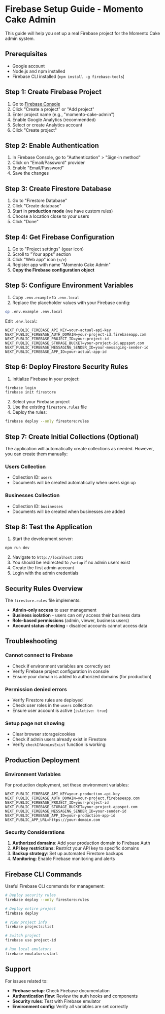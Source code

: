 # Firebase Setup Guide - Momento Cake Admin

This guide will help you set up a real Firebase project for the Momento Cake admin system.

## Prerequisites

- Google account
- Node.js and npm installed
- Firebase CLI installed (`npm install -g firebase-tools`)

## Step 1: Create Firebase Project

1. Go to [Firebase Console](https://console.firebase.google.com/)
2. Click "Create a project" or "Add project"
3. Enter project name (e.g., "momento-cake-admin")
4. Enable Google Analytics (recommended)
5. Select or create Analytics account
6. Click "Create project"

## Step 2: Enable Authentication

1. In Firebase Console, go to "Authentication" > "Sign-in method"
2. Click on "Email/Password" provider
3. Enable "Email/Password" 
4. Save the changes

## Step 3: Create Firestore Database

1. Go to "Firestore Database"
2. Click "Create database"
3. Start in **production mode** (we have custom rules)
4. Choose a location close to your users
5. Click "Done"

## Step 4: Get Firebase Configuration

1. Go to "Project settings" (gear icon)
2. Scroll to "Your apps" section
3. Click "Web app" icon (`</>`)
4. Register app with name "Momento Cake Admin"
5. **Copy the Firebase configuration object**

## Step 5: Configure Environment Variables

1. Copy `.env.example` to `.env.local`
2. Replace the placeholder values with your Firebase config:

```bash
cp .env.example .env.local
```

Edit `.env.local`:
```env
NEXT_PUBLIC_FIREBASE_API_KEY=your-actual-api-key
NEXT_PUBLIC_FIREBASE_AUTH_DOMAIN=your-project-id.firebaseapp.com
NEXT_PUBLIC_FIREBASE_PROJECT_ID=your-project-id
NEXT_PUBLIC_FIREBASE_STORAGE_BUCKET=your-project-id.appspot.com
NEXT_PUBLIC_FIREBASE_MESSAGING_SENDER_ID=your-messaging-sender-id
NEXT_PUBLIC_FIREBASE_APP_ID=your-actual-app-id
```

## Step 6: Deploy Firestore Security Rules

1. Initialize Firebase in your project:
```bash
firebase login
firebase init firestore
```

2. Select your Firebase project
3. Use the existing `firestore.rules` file
4. Deploy the rules:
```bash
firebase deploy --only firestore:rules
```

## Step 7: Create Initial Collections (Optional)

The application will automatically create collections as needed. However, you can create them manually:

### Users Collection
- Collection ID: `users`
- Documents will be created automatically when users sign up

### Businesses Collection  
- Collection ID: `businesses`
- Documents will be created when businesses are added

## Step 8: Test the Application

1. Start the development server:
```bash
npm run dev
```

2. Navigate to `http://localhost:3001`
3. You should be redirected to `/setup` if no admin users exist
4. Create the first admin account
5. Login with the admin credentials

## Security Rules Overview

The `firestore.rules` file implements:

- **Admin-only access** to user management
- **Business isolation** - users can only access their business data
- **Role-based permissions** (admin, viewer, business users)
- **Account status checking** - disabled accounts cannot access data

## Troubleshooting

### Cannot connect to Firebase
- Check if environment variables are correctly set
- Verify Firebase project configuration in console
- Ensure your domain is added to authorized domains (for production)

### Permission denied errors
- Verify Firestore rules are deployed
- Check user roles in the `users` collection
- Ensure user account is active (`isActive: true`)

### Setup page not showing
- Clear browser storage/cookies
- Check if admin users already exist in Firestore
- Verify `checkIfAdminsExist` function is working

## Production Deployment

### Environment Variables
For production deployment, set these environment variables:

```env
NEXT_PUBLIC_FIREBASE_API_KEY=your-production-api-key
NEXT_PUBLIC_FIREBASE_AUTH_DOMAIN=your-project.firebaseapp.com
NEXT_PUBLIC_FIREBASE_PROJECT_ID=your-project-id
NEXT_PUBLIC_FIREBASE_STORAGE_BUCKET=your-project.appspot.com
NEXT_PUBLIC_FIREBASE_MESSAGING_SENDER_ID=your-sender-id
NEXT_PUBLIC_FIREBASE_APP_ID=your-production-app-id
NEXT_PUBLIC_APP_URL=https://your-domain.com
```

### Security Considerations

1. **Authorized domains**: Add your production domain to Firebase Auth
2. **API key restrictions**: Restrict your API key to specific domains
3. **Backup strategy**: Set up automated Firestore backups
4. **Monitoring**: Enable Firebase monitoring and alerts

## Firebase CLI Commands

Useful Firebase CLI commands for management:

```bash
# Deploy security rules
firebase deploy --only firestore:rules

# Deploy entire project
firebase deploy

# View project info
firebase projects:list

# Switch project
firebase use project-id

# Run local emulators
firebase emulators:start
```

## Support

For issues related to:
- **Firebase setup**: Check Firebase documentation
- **Authentication flow**: Review the auth hooks and components
- **Security rules**: Test with Firebase emulator
- **Environment config**: Verify all variables are set correctly